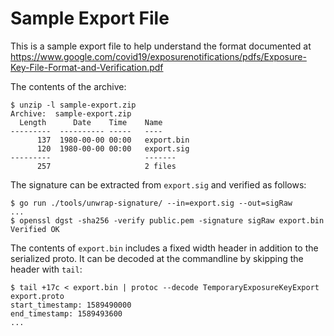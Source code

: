 # Sample Export File

This is a sample export file to help understand the format documented at
https://www.google.com/covid19/exposurenotifications/pdfs/Exposure-Key-File-Format-and-Verification.pdf

The contents of the archive:

```
$ unzip -l sample-export.zip
Archive:  sample-export.zip
  Length      Date    Time    Name
---------  ---------- -----   ----
      137  1980-00-00 00:00   export.bin
      120  1980-00-00 00:00   export.sig
---------                     -------
      257                     2 files
```

The signature can be extracted from `export.sig` and verified as follows:

```
$ go run ./tools/unwrap-signature/ --in=export.sig --out=sigRaw
...
$ openssl dgst -sha256 -verify public.pem -signature sigRaw export.bin
Verified OK
```

The contents of `export.bin` includes a fixed width header in addition to
the serialized proto. It can be decoded at the commandline by skipping the
header with `tail`:

```
$ tail +17c < export.bin | protoc --decode TemporaryExposureKeyExport export.proto
start_timestamp: 1589490000
end_timestamp: 1589493600
...
```


